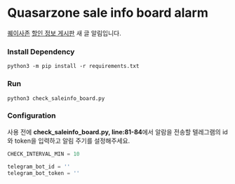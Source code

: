 # Quasarzone sale info board alarm
[퀘이사존](https://quasarzone.com) [할인 정보 게시판](https://quasarzone.com/bbs/qb_saleinfo) 새 글 알림입니다.  

### Install Dependency
```shell
python3 -m pip install -r requirements.txt
```

### Run
```shell
python3 check_saleinfo_board.py
```

### Configuration
사용 전에 **check_saleinfo_board.py, line:81-84**에서 알람을 전송할 텔레그램의 id와 token을 입력하고 알림 주기를 설정해주세요.  
  
```python
CHECK_INTERVAL_MIN = 10

telegram_bot_id = ''
telegram_bot_token = ''
```
